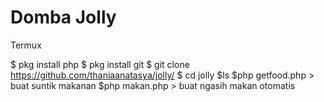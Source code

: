 # Domba Jolly

Termux

$ pkg install php
$ pkg install git
$ git clone https://github.com/thaniaanatasya/jolly/
$ cd jolly
$ls
$php getfood.php > buat suntik makanan
$php makan.php > buat ngasih makan otomatis

